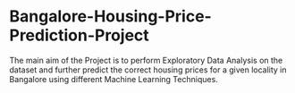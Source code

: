 # Bangalore-Housing-Price-Prediction-Project
The main aim of the Project is to perform Exploratory Data Analysis on the dataset and further predict the correct housing prices for a given locality in Bangalore using different Machine Learning Techniques.

